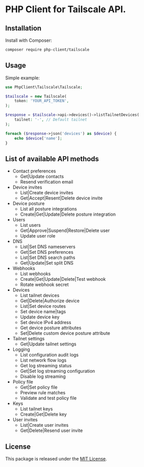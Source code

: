 # PHP Client for Tailscale API.


## Installation
Install with Composer:

```bash
composer require php-client/tailscale
```


## Usage

Simple example:

```php
use PhpClient\Tailscale\Tailscale;

$tailscale = new Tailscale(
    token: 'YOUR_API_TOKEN',
);  

$response = $tailscale->api->devices()->listTailnetDevices(
    tailnet: '-', // Default tailnet
);

foreach ($response->json('devices') as $device) {
    echo $device['name'];
}
```


## List of available API methods
- Contact preferences
  - Get|Update contacts
  - Resend verification email
- Device invites
  - List|Create device invites
  - Get|Accept|Resent|Delete device invite
- Device posture
  - List all posture integrations
  - Create|Get|Update|Delete posture integration
- Users
  - List users
  - Get|Approve|Suspend|Restore|Delete user
  - Update user role
- DNS
  - List|Set DNS nameservers
  - Get|Set DNS preferences
  - List|Set DNS search paths
  - Get|Update|Set split DNS
- Webhooks
  - List webhooks
  - Create|Get|Update|Delete|Test webhook
  - Rotate webhook secret
- Devices
  - List tailnet devices
  - Get|Delete|Authorize device
  - List|Set device routes
  - Set device name|tags
  - Update device key
  - Set device IPv4 address
  - Get device posture attributes
  - Set|Delete custom device posture attribute
- Tailnet settings
  - Get|Update tailnet settings
- Logging
  - List configuration audit logs
  - List network flow logs
  - Get log streaming status
  - Get|Set log streaming configuration
  - Disable log streaming
- Policy file
  - Get|Set policy file
  - Preview rule matches
  - Validate and test policy file
- Keys
  - List tailnet keys
  - Create|Get|Delete key
- User invites
  - List|Create user invites
  - Get|Delete|Resend user invite


## License

This package is released under the [MIT License](LICENSE.md).

